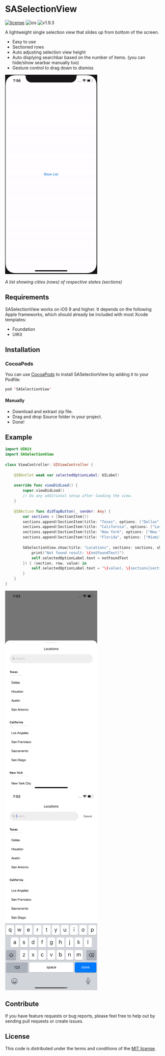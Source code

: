 # SASelectionView

[![license](https://img.shields.io/github/license/DAVFoundation/captain-n3m0.svg?style=flat-square)](https://github.com/DAVFoundation/captain-n3m0/blob/master/LICENSE)
![ios](https://camo.githubusercontent.com/8bf40d4e956c67581e5d6d68ea19480e1baf9763/68747470733a2f2f636f636f61706f642d6261646765732e6865726f6b756170702e636f6d2f702f53656c656374696f6e56696577436f6e74726f6c6c65722f62616467652e706e67) ![v1.9.3](https://camo.githubusercontent.com/5174a2a03f8ef273795d61da8cc0c9910b7cf754/68747470733a2f2f636f636f61706f642d6261646765732e6865726f6b756170702e636f6d2f762f53656c656374696f6e56696577436f6e74726f6c6c65722f62616467652e706e67)


A lightweight single selection view that slides up from bottom of the screen. 
* Easy to use
* Sectioned rows
* Auto adjusting selection view height
* Auto displying searchbar based on the number of items. (you can hide/show searbar manually too)
* Gesture control to drag down to dismiss

<img src="https://github.com/srujanadicharla/SASelectionView/blob/master/Images/saselectionview.gif" width="300" height="649">

*A list showing cities (rows) of respective states (sections)*

## [](https://github.com/srujanadicharla/SASelectionView#requirements) Requirements

SASelectionView works on iOS 9 and higher. It depends on the following Apple frameworks, which should already be included with most Xcode templates:

* Foundation
* UIKit

## [](https://github.com/srujanadicharla/SASelectionView#installation) Installation

### CocoaPods 
You can use [CocoaPods](https://guides.cocoapods.org/using/getting-started.html) to install SASelectionView by adding it to your Podfile:

```swift
pod 'SASelectionView'
```

#### Manually
* Download and extraxt zip file.
* Drag and drop Source folder in your project.
* Done!

## [](https://github.com/srujanadicharla/SASelectionView#example) Example
```swift
import UIKit
import SASelectionView

class ViewController: UIViewController {

    @IBOutlet weak var selectedOptionLabel: UILabel!
    
    override func viewDidLoad() {
        super.viewDidLoad()
        // Do any additional setup after loading the view.
    }

    @IBAction func didTapButton(_ sender: Any) {
        var sections = [SectionItem]()
        sections.append(SectionItem(title: "Texas", options: ["Dallas", "Houston", "Austin", "San Antonio"]))
        sections.append(SectionItem(title: "California", options: ["Los Angeles", "San Francisco", "Sacramento", "San Diago"]))
        sections.append(SectionItem(title: "New York", options: ["New York City", "Albany", "Buffalo"]))
        sections.append(SectionItem(title: "Florida", options: ["Miami", "Orlando", "Jacksonville", "Key West"], disabledIndices: [3:[1,3]]))
        
        SASelectionView.show(title: "Locations", sections: sections, showSearchBar: true, emptySearchRowTitle: "Item not found. Add this ...", emptyRowHandler: { (notFoundText) in
            print("Not found result: \(notFoundText)")
            self.selectedOptionLabel.text = notFoundText
        }) { (section, row, value) in
            self.selectedOptionLabel.text = "\(value), \(sections[section].title ?? "")"
        }
    }
}
```

<img src="https://github.com/srujanadicharla/SASelectionView/blob/master/Images/screenshot1.png" width="300" height="649"><img src="https://github.com/srujanadicharla/SASelectionView/blob/master/Images/screenshot2.png" width="300" height="649">

## [](https://github.com/srujanadicharla/SASelectionView#contribute) Contribute
If you have feature requests or bug reports, please feel free to help out by sending pull requests or create issues.

## [](https://github.com/srujanadicharla/SASelectionView#license) License
This code is distributed under the terms and conditions of the [MIT license](https://github.com/srujanadicharla/SelectionView/blob/master/LICENSE).
